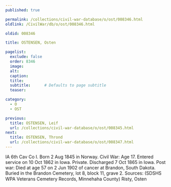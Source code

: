 ```yaml
---
published: true

permalink: /collections/civil-war-database/o/ost/008346.html
oldlink: /CivilWar/db/o/ost/008346.html

oldid: 008346

title: OSTENSEN, Osten

pagelist:
  exclude: false
  order: 8346
  image: 
  alt:
  caption:
  title:
  subtitle:      # Defaults to page subtitle
  teaser:

category: 
  - O 
  - OST

previous:
  title: OSTENSEN, Leif
  url: /collections/civil-war-database/o/ost/008345.html  
next:
  title: OSTENSEN, Thrond
  url: /collections/civil-war-database/o/ost/008347.html   
---
```

IA 6th Cav Co I. Born 2 Aug 1845 in Norway. Civil War: Age 17. Entered service on 10 Oct 1862 in Iowa. Private. Discharged 7 Oct 1865 in Iowa. Post war: Died at age 57 on 2 Jun 1902 of cancer at Brandon, South Dakota. Buried in the Brandon Cemetery, lot 8, block 11, grave 2. Sources: (SDSHS WPA Veterans Cemetery Records, Minnehaha County) &#147;Risty, Osten&#148;